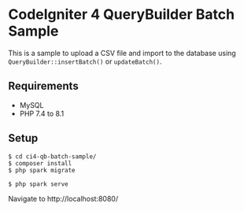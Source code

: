 # CodeIgniter 4 QueryBuilder Batch Sample

This is a sample to upload a CSV file and import to the database
using `QueryBuilder::insertBatch()` or `updateBatch()`.

## Requirements

- MySQL
- PHP 7.4 to 8.1

## Setup

```console
$ cd ci4-qb-batch-sample/
$ composer install
$ php spark migrate
```

```console
$ php spark serve
```

Navigate to http://localhost:8080/
